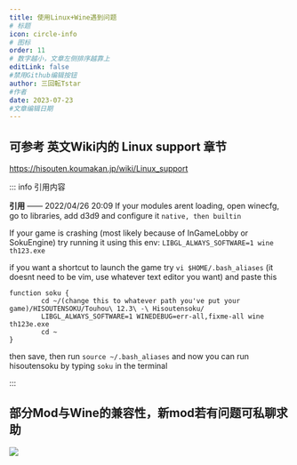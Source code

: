 ```yaml
---
title: 使用Linux+Wine遇到问题
# 标题
icon: circle-info
# 图标
order: 11
# 数字越小，文章左侧排序越靠上
editLink: false
#禁用Github编辑按钮
author: 三回転Tstar
#作者
date: 2023-07-23
#文章编辑日期
---
```



## 可参考 英文Wiki内的 Linux support 章节
https://hisouten.koumakan.jp/wiki/Linux_support



::: info 引用内容

**引用** —— 2022/04/26 20:09
If your modules arent loading, open winecfg, go to libraries, add d3d9 and configure it `native, then builtin`

If your game is crashing (most likely because of InGameLobby or SokuEngine) try running it using this env:
`LIBGL_ALWAYS_SOFTWARE=1 wine th123.exe`

if you want a shortcut to launch the game try `vi $HOME/.bash_aliases` (it doesnt need to be vim, use whatever text editor you want) and paste this

```
function soku {
        cd ~/(change this to whatever path you've put your game)/HISOUTENSOKU/Touhou\ 12.3\ -\ Hisoutensoku/
        LIBGL_ALWAYS_SOFTWARE=1 WINEDEBUG=err-all,fixme-all wine th123e.exe
        cd ~
}
```

then save, then run `source ~/.bash_aliases` and now you can run hisoutensoku by typing `soku` in the terminal

:::



## 部分Mod与Wine的兼容性，新mod若有问题可私聊求助
![](https://bu.dusays.com/2023/08/20/64e213e9900e2.png)